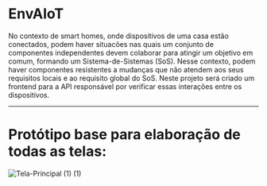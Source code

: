 # EnvAIoT

No contexto de smart homes, onde dispositivos de uma casa estão conectados, podem haver situacões nas quais um conjunto de componentes independentes devem colaborar para atingir um objetivo em comum, formando um Sistema-de-Sistemas (SoS). Nesse contexto, podem haver componentes resistentes a mudanças que não atendem aos seus requisitos locais e ao requisito global do SoS. Neste projeto será criado um frontend para a API responsável por verificar essas interações entre os dispositivos.
 
 --- 

# Protótipo base para elaboração de todas as telas:
![Tela-Principal (1) (1)](https://user-images.githubusercontent.com/86075123/231243516-9494a63f-31ba-48b8-826d-f1c8cd76f368.png)

